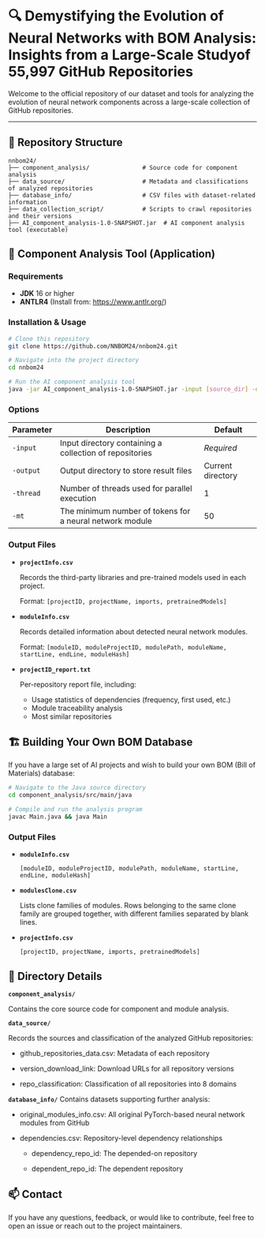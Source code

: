 # 🔍 Demystifying the Evolution of Neural Networks with BOM Analysis: Insights from a Large-Scale Studyof 55,997 GitHub Repositories

Welcome to the official repository of our dataset and tools for analyzing the evolution of neural network components across a large-scale collection of GitHub repositories.

---

## 📁 Repository Structure

```text
nnbom24/
├── component_analysis/               # Source code for component analysis
├── data_source/                      # Metadata and classifications of analyzed repositories
├── database_info/                    # CSV files with dataset-related information
├── data_collection_script/           # Scripts to crawl repositories and their versions
├── AI_component_analysis-1.0-SNAPSHOT.jar  # AI component analysis tool (executable)

```

##  🧪 Component Analysis Tool (Application)

### Requirements

- **JDK** 16 or higher
- **ANTLR4** (Install from: https://www.antlr.org/)

### Installation & Usage

```bash
# Clone this repository
git clone https://github.com/NNBOM24/nnbom24.git

# Navigate into the project directory
cd nnbom24

# Run the AI component analysis tool
java -jar AI_component_analysis-1.0-SNAPSHOT.jar -input [source_dir] -output [output_dir] -thread [num_threads] -mt [num_tokens]
```

### Options
| Parameter    | Description                                             | Default           |
| --------- | ------------------------------------------------------- | ----------------- |
| `-input`  | Input directory containing a collection of repositories | *Required*        |
| `-output` | Output directory to store result files                  | Current directory |
| `-thread` | Number of threads used for parallel execution           | 1                 |
| `-mt` |The minimum number of tokens for a neural network module           | 50                 |




### Output Files

- **`projectInfo.csv`**
    
    Records the third-party libraries and pre-trained models used in each project.

    Format: `[projectID, projectName, imports, pretrainedModels]`

- **`moduleInfo.csv`**
    
    Records detailed information about detected neural network modules.

    Format: `[moduleID, moduleProjectID, modulePath, moduleName, startLine, endLine, moduleHash]`

- **`projectID_report.txt`**

    Per-repository report file, including:

    - Usage statistics of dependencies (frequency, first used, etc.)
    - Module traceability analysis
    - Most similar repositories



## 🏗️ Building Your Own BOM Database
If you have a large set of AI projects and wish to build your own BOM (Bill of Materials) database:
```bash
# Navigate to the Java source directory
cd component_analysis/src/main/java

# Compile and run the analysis program
javac Main.java && java Main
```

### Output Files

- **`moduleInfo.csv`**
    
    `[moduleID, moduleProjectID, modulePath, moduleName, startLine, endLine, moduleHash]`

- **`modulesClone.csv`**
    
    Lists clone families of modules.
    Rows belonging to the same clone family are grouped together, with different families separated by blank lines.

- **`projectInfo.csv`**

    `[projectID, projectName, imports, pretrainedModels]`

## 📂 Directory Details

**`component_analysis/`**
    
Contains the core source code for component and module analysis.

**`data_source/`**
    
Records the sources and classification of the analyzed GitHub repositories:

- github_repositories_data.csv: Metadata of each repository

- version_download_link: Download URLs for all repository versions

- repo_classification: Classification of all repositories into 8 domains

**`database_info/`**
Contains datasets supporting further analysis:

- original_modules_info.csv: All original PyTorch-based neural network modules from GitHub

- dependencies.csv: Repository-level dependency relationships

    - dependency_repo_id: The depended-on repository

    - dependent_repo_id: The dependent repository

## 📫 Contact
If you have any questions, feedback, or would like to contribute, feel free to open an issue or reach out to the project maintainers.

